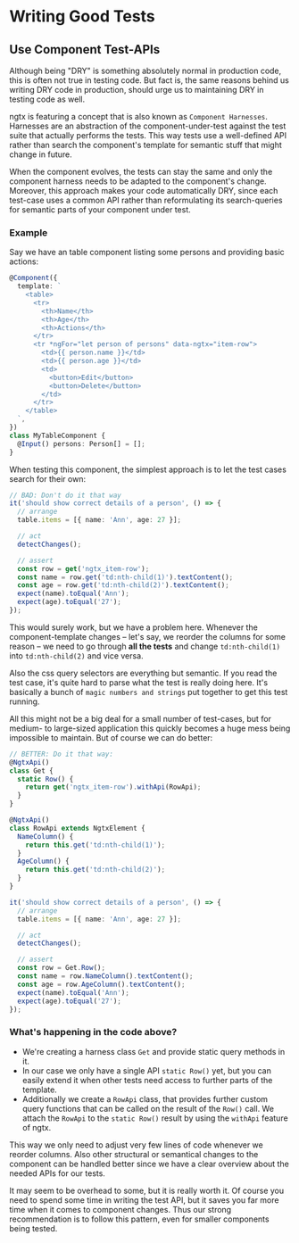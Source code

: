 # Writing Good Tests

## Use Component Test-APIs

Although being "DRY" is something absolutely normal in production code, this is often not true in testing code. But fact is, the same reasons behind us writing DRY code in production, should urge us to maintaining DRY in testing code as well.

ngtx is featuring a concept that is also known as `Component Harnesses`. Harnesses are an abstraction of the component-under-test against the test suite that actually performs the tests. This way tests use a well-defined API rather than search the component's template for semantic stuff that might change in future.

When the component evolves, the tests can stay the same and only the component harness needs to be adapted to the component's change. Moreover, this approach makes your code automatically DRY, since each test-case uses a common API rather than reformulating its search-queries for semantic parts of your component under test.

### Example

Say we have an table component listing some persons and providing basic actions:

```ts
@Component({
  template: `
    <table>
      <tr>
        <th>Name</th>
        <th>Age</th>
        <th>Actions</th>
      </tr>
      <tr *ngFor="let person of persons" data-ngtx="item-row">
        <td>{{ person.name }}</td>
        <td>{{ person.age }}</td>
        <td>
          <button>Edit</button>
          <button>Delete</button>
        </td>
      </tr>
    </table>
  `,
})
class MyTableComponent {
  @Input() persons: Person[] = [];
}
```

When testing this component, the simplest approach is to let the test cases search for their own:

```ts
// BAD: Don't do it that way
it('should show correct details of a person', () => {
  // arrange
  table.items = [{ name: 'Ann', age: 27 }];

  // act
  detectChanges();

  // assert
  const row = get('ngtx_item-row');
  const name = row.get('td:nth-child(1)').textContent();
  const age = row.get('td:nth-child(2)').textContent();
  expect(name).toEqual('Ann');
  expect(age).toEqual('27');
});
```

This would surely work, but we have a problem here. Whenever the component-template changes – let's say, we reorder the columns for some reason – we need to go through **all the tests** and change `td:nth-child(1)` into `td:nth-child(2)` and vice versa.

Also the css query selectors are everything but semantic. If you read the test case, it's quite hard to parse what the test is really doing here. It's basically a bunch of `magic numbers and strings` put together to get this test running.

All this might not be a big deal for a small number of test-cases, but for medium- to large-sized application this quickly becomes a huge mess being impossible to maintain. But of course we can do better:

```ts
// BETTER: Do it that way:
@NgtxApi()
class Get {
  static Row() {
    return get('ngtx_item-row').withApi(RowApi);
  }
}

@NgtxApi()
class RowApi extends NgtxElement {
  NameColumn() {
    return this.get('td:nth-child(1)');
  }
  AgeColumn() {
    return this.get('td:nth-child(2)');
  }
}

it('should show correct details of a person', () => {
  // arrange
  table.items = [{ name: 'Ann', age: 27 }];

  // act
  detectChanges();

  // assert
  const row = Get.Row();
  const name = row.NameColumn().textContent();
  const age = row.AgeColumn().textContent();
  expect(name).toEqual('Ann');
  expect(age).toEqual('27');
});
```

### What's happening in the code above?

- We're creating a harness class `Get` and provide static query methods in it.
- In our case we only have a single API `static Row()` yet, but you can easily extend it when other tests need access to further parts of the template.
- Additionally we create a `RowApi` class, that provides further custom query functions that can be called on the result of the `Row()` call. We attach the `RowApi` to the `static Row()` result by using the `withApi` feature of ngtx.

This way we only need to adjust very few lines of code whenever we reorder columns. Also other structural or semantical changes to the component can be handled better since we have a clear overview about the needed APIs for our tests.

It may seem to be overhead to some, but it is really worth it. Of course you need to spend some time in writing the test API, but it saves you far more time when it comes to component changes. Thus our strong recommendation is to follow this pattern, even for smaller components being tested.
